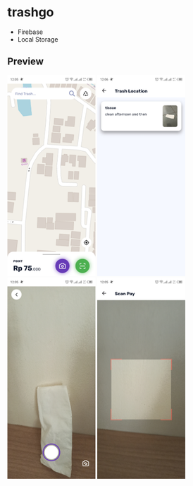 # trashgo

- Firebase
- Local Storage

## Preview
<p align="left">
  <img src="assets/ss/ss1.jpg" width="200"/>
  <img src="assets/ss/ss2.jpg" width="200"/>
  <img src="assets/ss/ss3.jpg" width="200"/>
  <img src="assets/ss/ss4.jpg" width="200"/>
</p>
